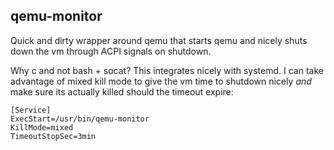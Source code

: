 ## qemu-monitor

Quick and dirty wrapper around qemu that starts qemu and nicely shuts
down the vm through ACPI signals on shutdown.

Why c and not bash + socat? This integrates nicely with systemd. I can
take advantage of mixed kill mode to give the vm time to shutdown nicely
*and* make sure its actually killed should the timeout expire:

    [Service]
    ExecStart=/usr/bin/qemu-monitor
    KillMode=mixed
    TimeoutStopSec=3min
